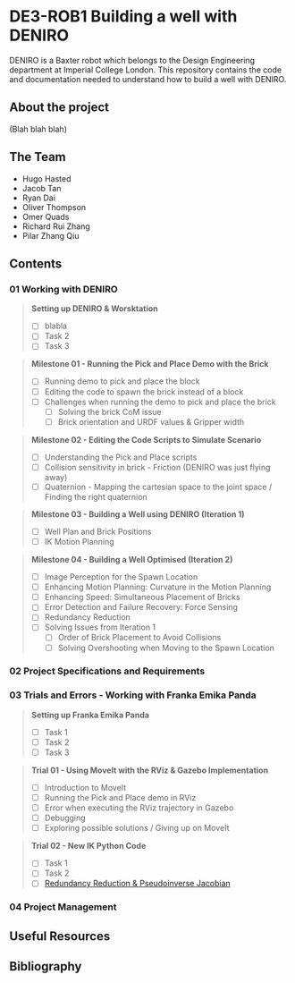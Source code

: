 # DE3-ROB1 Building a well with DENIRO
DENIRO is a Baxter robot which belongs to the Design Engineering department at Imperial College London. This repository contains the code and documentation needed to understand how to build a well with DENIRO.

## About the project
(Blah blah blah)

## The Team
- Hugo Hasted
- Jacob Tan
- Ryan Dai
- Oliver Thompson
- Omer Quads
- Richard Rui Zhang
- Pilar Zhang Qiu

## Contents
### 01 Working with DENIRO

> **Setting up DENIRO & Worsktation**
> - [ ] blabla
> - [ ] Task 2
> - [ ] Task 3

> **Milestone 01 - Running the Pick and Place Demo with the Brick**
> - [ ] Running demo to pick and place the block
> - [ ] Editing the code to spawn the brick instead of a block
> - [ ] Challenges when running the demo to pick and place the brick
>   - [ ] Solving the brick CoM issue
>   - [ ] Brick orientation and URDF values & Gripper width

> **Milestone 02 - Editing the Code Scripts to Simulate Scenario**
> - [ ] Understanding the Pick and Place scripts
> - [ ] Collision sensitivity in brick - Friction (DENIRO was just flying away)
> - [ ] Quaternion - Mapping the cartesian space to the joint space / Finding the right quaternion

> **Milestone 03 - Building a Well using DENIRO (Iteration 1)**
> - [ ] Well Plan and Brick Positions
> - [ ] IK Motion Planning

> **Milestone 04 - Building a Well Optimised (Iteration 2)**
> - [ ] Image Perception for the Spawn Location
> - [ ] Enhancing Motion Planning: Curvature in the Motion Planning
> - [ ] Enhancing Speed: Simultaneous Placement of Bricks
> - [ ] Error Detection and Failure Recovery: Force Sensing
> - [ ] Redundancy Reduction
> - [ ] Solving Issues from Iteration 1
>   - [ ] Order of Brick Placement to Avoid Collisions
>   - [ ] Solving Overshooting when Moving to the Spawn Location

### 02 Project Specifications and Requirements

### 03 Trials and Errors - Working with Franka Emika Panda

> **Setting up Franka Emika Panda**
> - [ ] Task 1
> - [ ] Task 2
> - [ ] Task 3

> **Trial 01 - Using MoveIt with the RViz & Gazebo Implementation**
> - [ ] Introduction to MoveIt
> - [ ] Running the Pick and Place demo in RViz
> - [ ] Error when executing the RViz trajectory in Gazebo
> - [ ] Debugging
> - [ ] Exploring possible solutions / Giving up on MoveIt

> **Trial 02 - New IK Python Code**
> - [ ] Task 1
> - [ ] Task 2
> - [ ] [Redundancy Reduction & Pseudoinverse Jacobian](https://github.com/pz716/DE3-ROB1-Building-a-well-with-DENIRO/wiki/03_3_C---Redundancy-Reduction)

### 04 Project Management

## Useful Resources

## Bibliography
